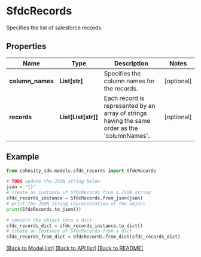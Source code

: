 # SfdcRecords

Specifies the list of salesforce records.

## Properties

Name | Type | Description | Notes
------------ | ------------- | ------------- | -------------
**column_names** | **List[str]** | Specifies the column names for the records. | [optional] 
**records** | **List[List[str]]** | Each record is represented by an array of strings having the same order as the &#39;columnNames&#39;. | [optional] 

## Example

```python
from cohesity_sdk.models.sfdc_records import SfdcRecords

# TODO update the JSON string below
json = "{}"
# create an instance of SfdcRecords from a JSON string
sfdc_records_instance = SfdcRecords.from_json(json)
# print the JSON string representation of the object
print(SfdcRecords.to_json())

# convert the object into a dict
sfdc_records_dict = sfdc_records_instance.to_dict()
# create an instance of SfdcRecords from a dict
sfdc_records_from_dict = SfdcRecords.from_dict(sfdc_records_dict)
```
[[Back to Model list]](../README.md#documentation-for-models) [[Back to API list]](../README.md#documentation-for-api-endpoints) [[Back to README]](../README.md)


